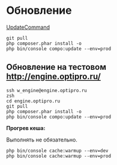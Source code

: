# Обновление

[UpdateCommand](./src/Compo/CoreBundle/Command/UpdateCommand.php)

```
git pull
php composer.phar install -o
php bin/console compo:update --env=prod
```

## Обновление на тестовом http://engine.optipro.ru/

```
ssh w_engine@engine.optipro.ru
zsh
cd engine.optipro.ru
git pull
php composer.phar install -o
php bin/console compo:update --env=prod
```

**Прогрев кеша:**

Выполнять не обязательно.

```
php bin/console cache:warmup --env=dev
php bin/console cache:warmup --env=prod
```
